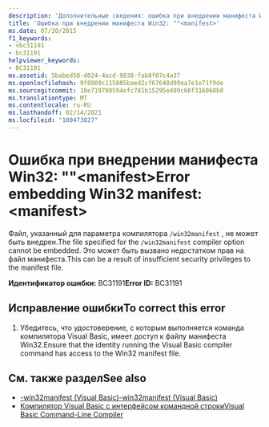 ```yaml
---
description: 'Дополнительные сведения: ошибка при внедрении манифеста Win32: <manifest>'
title: 'Ошибка при внедрении манифеста Win32: ""<manifest>'
ms.date: 07/20/2015
f1_keywords:
- vbc31191
- bc31191
helpviewer_keywords:
- BC31191
ms.assetid: 5babed58-d024-4acd-9838-fab8f07c4a37
ms.openlocfilehash: 9f8009c115805baed2cf67648d99ea7e1e71f9de
ms.sourcegitcommit: 10e719780594efc781b15295e499c66f316068b8
ms.translationtype: MT
ms.contentlocale: ru-RU
ms.lasthandoff: 02/14/2021
ms.locfileid: "100473827"
---
```

# <a name="error-embedding-win32-manifest-manifest"></a><span data-ttu-id="f8f7e-103">Ошибка при внедрении манифеста Win32: ""\<manifest></span><span class="sxs-lookup"><span data-stu-id="f8f7e-103">Error embedding Win32 manifest: \<manifest></span></span>

<span data-ttu-id="f8f7e-104">Файл, указанный для параметра компилятора `/win32manifest` , не может быть внедрен.</span><span class="sxs-lookup"><span data-stu-id="f8f7e-104">The file specified for the `/win32manifest` compiler option cannot be embedded.</span></span> <span data-ttu-id="f8f7e-105">Это может быть вызвано недостатком прав на файл манифеста.</span><span class="sxs-lookup"><span data-stu-id="f8f7e-105">This can be a result of insufficient security privileges to the manifest file.</span></span>  
  
 <span data-ttu-id="f8f7e-106">**Идентификатор ошибки:** BC31191</span><span class="sxs-lookup"><span data-stu-id="f8f7e-106">**Error ID:** BC31191</span></span>  
  
## <a name="to-correct-this-error"></a><span data-ttu-id="f8f7e-107">Исправление ошибки</span><span class="sxs-lookup"><span data-stu-id="f8f7e-107">To correct this error</span></span>  
  
1. <span data-ttu-id="f8f7e-108">Убедитесь, что удостоверение, с которым выполняется команда компилятора Visual Basic, имеет доступ к файлу манифеста Win32.</span><span class="sxs-lookup"><span data-stu-id="f8f7e-108">Ensure that the identity running the Visual Basic compiler command has access to the Win32 manifest file.</span></span>  
  
## <a name="see-also"></a><span data-ttu-id="f8f7e-109">См. также раздел</span><span class="sxs-lookup"><span data-stu-id="f8f7e-109">See also</span></span>

- [<span data-ttu-id="f8f7e-110">-win32manifest (Visual Basic)</span><span class="sxs-lookup"><span data-stu-id="f8f7e-110">-win32manifest (Visual Basic)</span></span>](../reference/command-line-compiler/win32manifest.md)
- [<span data-ttu-id="f8f7e-111">Компилятор Visual Basic с интерфейсом командной строки</span><span class="sxs-lookup"><span data-stu-id="f8f7e-111">Visual Basic Command-Line Compiler</span></span>](../reference/command-line-compiler/index.md)
